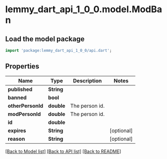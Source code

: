# lemmy_dart_api_1_0_0.model.ModBan

## Load the model package
```dart
import 'package:lemmy_dart_api_1_0_0/api.dart';
```

## Properties
Name | Type | Description | Notes
------------ | ------------- | ------------- | -------------
**published** | **String** |  | 
**banned** | **bool** |  | 
**otherPersonId** | **double** | The person id. | 
**modPersonId** | **double** | The person id. | 
**id** | **double** |  | 
**expires** | **String** |  | [optional] 
**reason** | **String** |  | [optional] 

[[Back to Model list]](../README.md#documentation-for-models) [[Back to API list]](../README.md#documentation-for-api-endpoints) [[Back to README]](../README.md)


